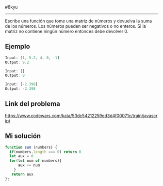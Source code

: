 #8kyu 
___
Escribe una función que tome una matriz de números y devuelva la suma de los números. Los números pueden ser negativos o no enteros. Si la matriz no contiene ningún número entonces debe devolver 0.

## Ejemplo

```js
Input: [1, 5.2, 4, 0, -1]
Output: 9.2

Input: []
Output: 0

Input: [-2.398]
Output: -2.398
```

## Link del problema

https://www.codewars.com/kata/53dc54212259ed3d4f00071c/train/javascript
## Mi solución

```js
function sum (numbers) {
  if(numbers.length === 0) return 0
  let aux = 0  
  for(let num of numbers){
      aux += num
    }
   return aux
};
```
